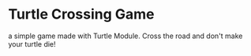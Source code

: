 # Turtle Crossing Game

a simple game made with Turtle Module. Cross the road and don't make your turtle die!
